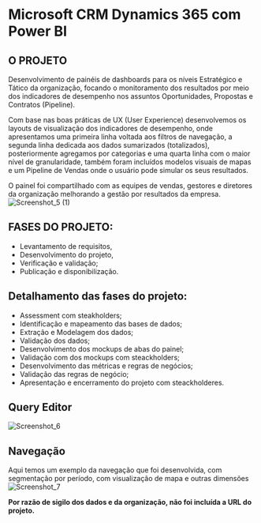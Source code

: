 # Microsoft CRM Dynamics 365 com Power BI

## O PROJETO
 Desenvolvimento de painéis de dashboards para os níveis Estratégico e Tático da organização, focando o monitoramento dos resultados por meio dos indicadores de desempenho nos assuntos Oportunidades, Propostas e Contratos (Pipeline).

Com base nas boas práticas de UX (User Experience) desenvolvemos os layouts de visualização dos indicadores de desempenho, onde apresentamos uma primeira linha voltada aos filtros de navegação, a segunda linha dedicada aos dados sumarizados (totalizados), posteriormente agregamos por categorias e uma quarta linha com o maior nível de granularidade, também foram incluídos modelos visuais de mapas e um Pipeline de Vendas onde o usuário pode simular os seus resultados.

 O painel foi compartilhado com as equipes de vendas, gestores e diretores da organização melhorando a gestão por resultados da empresa.
![Screenshot_5 (1)](https://user-images.githubusercontent.com/69633540/97747018-abe73a00-1ac1-11eb-8523-d850c4083cef.jpg) 

## FASES DO PROJETO:
- Levantamento de requisitos,
- Desenvolvimento do projeto,
- Verificação e validação;
- Publicação e disponibilização.

## Detalhamento das fases do projeto:
- Assessment com steakholders;
- Identificação e mapeamento das bases de dados;
- Extração e Modelagem dos dados;
- Validação dos dados;
- Desenvolvimento dos mockups de abas do painel;
- Validação com dos mockups com steackholders;
- Desenvolvimento das métricas e regras de negócios;
- Validação das regras de negócio;
- Apresentação e encerramento do projeto com steackholderes.

## Query Editor
![Screenshot_6](https://user-images.githubusercontent.com/69633540/97748886-8871be80-1ac4-11eb-9f0f-1a274a0ed07b.jpg)

## Navegação

Aqui temos um exemplo da navegação que foi desenvolvida, com segmentação por período, com visualização de mapa e outras dimensões 
![Screenshot_7](https://user-images.githubusercontent.com/69633540/97750708-b4db0a00-1ac7-11eb-9896-4a94b5958c78.jpg)

**Por razão de sigilo dos dados e da organização, não foi incluída a URL do projeto.**

